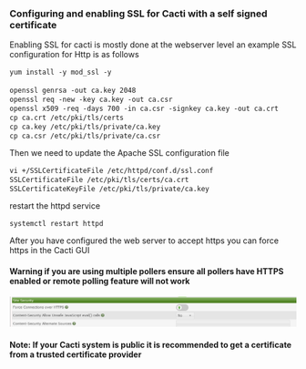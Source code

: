 ### Configuring and enabling SSL for Cacti with a self signed certificate

Enabling SSL for cacti is mostly done at the webserver level an example SSL configuration
for Http is as follows


```console
yum install -y mod_ssl -y

openssl genrsa -out ca.key 2048 
openssl req -new -key ca.key -out ca.csr
openssl x509 -req -days 700 -in ca.csr -signkey ca.key -out ca.crt
cp ca.crt /etc/pki/tls/certs
cp ca.key /etc/pki/tls/private/ca.key
cp ca.csr /etc/pki/tls/private/ca.csr
```

Then we need to update the Apache SSL configuration file

```console
vi +/SSLCertificateFile /etc/httpd/conf.d/ssl.conf
SSLCertificateFile /etc/pki/tls/certs/ca.crt
SSLCertificateKeyFile /etc/pki/tls/private/ca.key
```

restart the httpd service

```console
systemctl restart httpd
```

After you have configured the web server to accept https you can force https in the Cacti GUI
#### Warning if you are using multiple pollers ensure all pollers have HTTPS enabled or remote polling feature will not work

![cacti-ssl](images/cacti-https.PNG)


#### Note: If your Cacti system is public it is recommended to get a certificate from a trusted certificate provider
